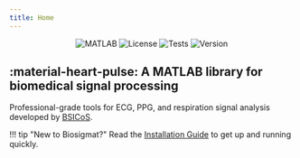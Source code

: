 ```yaml
---
title: Home
---
```


<div align="center" markdown>

![MATLAB](https://img.shields.io/badge/MATLAB-R2025-green?style=flat-square&logo=mathworks)
![License](https://img.shields.io/badge/License-GLP-blue?style=flat-square)
![Tests](https://img.shields.io/badge/Tests-Passing-green?style=flat-square&logo=checkmarx)
![Version](https://img.shields.io/badge/Version-0.1.0-orange?style=flat-square)

</div>

## :material-heart-pulse: A MATLAB library for biomedical signal processing

Professional-grade tools for ECG, PPG, and respiration signal analysis developed by [BSICoS](https://bsicos.i3a.es/es/).


!!! tip "New to Biosigmat?"
    Read the [Installation Guide](getting-started/installation.md) to get up and running quickly.